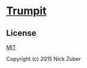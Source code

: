 # [Trumpit](https://github.com/nickzuber/)



## License
[MIT](https://opensource.org/licenses/MIT)

Copyright (c) 2015 Nick Zuber
